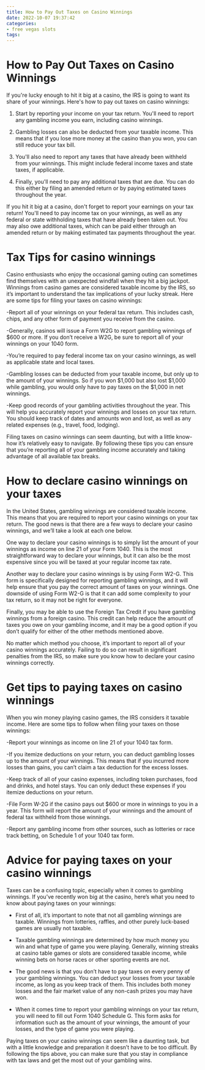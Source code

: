 ```yaml
---
title: How to Pay Out Taxes on Casino Winnings
date: 2022-10-07 19:37:42
categories:
- free vegas slots
tags:
---
```



#  How to Pay Out Taxes on Casino Winnings

If you're lucky enough to hit it big at a casino, the IRS is going to want its share of your winnings. Here's how to pay out taxes on casino winnings:

1. Start by reporting your income on your tax return. You'll need to report any gambling income you earn, including casino winnings.

2. Gambling losses can also be deducted from your taxable income. This means that if you lose more money at the casino than you won, you can still reduce your tax bill.

3. You'll also need to report any taxes that have already been withheld from your winnings. This might include federal income taxes and state taxes, if applicable.

4. Finally, you'll need to pay any additional taxes that are due. You can do this either by filing an amended return or by paying estimated taxes throughout the year.

If you hit it big at a casino, don't forget to report your earnings on your tax return! You'll need to pay income tax on your winnings, as well as any federal or state withholding taxes that have already been taken out. You may also owe additional taxes, which can be paid either through an amended return or by making estimated tax payments throughout the year.

#  Tax Tips for casino winnings

Casino enthusiasts who enjoy the occasional gaming outing can sometimes find themselves with an unexpected windfall when they hit a big jackpot. Winnings from casino games are considered taxable income by the IRS, so it’s important to understand the tax implications of your lucky streak. Here are some tips for filing your taxes on casino winnings:

-Report all of your winnings on your federal tax return. This includes cash, chips, and any other form of payment you receive from the casino.

-Generally, casinos will issue a Form W2G to report gambling winnings of $600 or more. If you don’t receive a W2G, be sure to report all of your winnings on your 1040 form.

-You’re required to pay federal income tax on your casino winnings, as well as applicable state and local taxes.

-Gambling losses can be deducted from your taxable income, but only up to the amount of your winnings. So if you won $1,000 but also lost $1,000 while gambling, you would only have to pay taxes on the $1,000 in net winnings.

-Keep good records of your gambling activities throughout the year. This will help you accurately report your winnings and losses on your tax return. You should keep track of dates and amounts won and lost, as well as any related expenses (e.g., travel, food, lodging).

Filing taxes on casino winnings can seem daunting, but with a little know-how it’s relatively easy to navigate. By following these tips you can ensure that you’re reporting all of your gambling income accurately and taking advantage of all available tax breaks.

#  How to declare casino winnings on your taxes

In the United States, gambling winnings are considered taxable income. This means that you are required to report your casino winnings on your tax return. The good news is that there are a few ways to declare your casino winnings, and we’ll take a look at each one below.

One way to declare your casino winnings is to simply list the amount of your winnings as income on line 21 of your Form 1040. This is the most straightforward way to declare your winnings, but it can also be the most expensive since you will be taxed at your regular income tax rate.

Another way to declare your casino winnings is by using Form W2-G. This form is specifically designed for reporting gambling winnings, and it will help ensure that you pay the correct amount of taxes on your winnings. One downside of using Form W2-G is that it can add some complexity to your tax return, so it may not be right for everyone.

Finally, you may be able to use the Foreign Tax Credit if you have gambling winnings from a foreign casino. This credit can help reduce the amount of taxes you owe on your gambling income, and it may be a good option if you don’t qualify for either of the other methods mentioned above.

No matter which method you choose, it’s important to report all of your casino winnings accurately. Failing to do so can result in significant penalties from the IRS, so make sure you know how to declare your casino winnings correctly.

#  Get tips to paying taxes on casino winnings 

When you win money playing casino games, the IRS considers it taxable income. Here are some tips to follow when filing your taxes on those winnings:

-Report your winnings as income on line 21 of your 1040 tax form.

-If you itemize deductions on your return, you can deduct gambling losses up to the amount of your winnings. This means that if you incurred more losses than gains, you can’t claim a tax deduction for the excess losses.

-Keep track of all of your casino expenses, including token purchases, food and drinks, and hotel stays. You can only deduct these expenses if you itemize deductions on your return.

-File Form W-2G if the casino pays out $600 or more in winnings to you in a year. This form will report the amount of your winnings and the amount of federal tax withheld from those winnings.

-Report any gambling income from other sources, such as lotteries or race track betting, on Schedule 1 of your 1040 tax form.

#  Advice for paying taxes on your casino winnings

Taxes can be a confusing topic, especially when it comes to gambling winnings. If you’ve recently won big at the casino, here’s what you need to know about paying taxes on your winnings:

* First of all, it’s important to note that not all gambling winnings are taxable. Winnings from lotteries, raffles, and other purely luck-based games are usually not taxable.

* Taxable gambling winnings are determined by how much money you win and what type of game you were playing. Generally, winning streaks at casino table games or slots are considered taxable income, while winning bets on horse races or other sporting events are not.

* The good news is that you don’t have to pay taxes on every penny of your gambling winnings. You can deduct your losses from your taxable income, as long as you keep track of them. This includes both money losses and the fair market value of any non-cash prizes you may have won.

* When it comes time to report your gambling winnings on your tax return, you will need to fill out Form 1040 Schedule G. This form asks for information such as the amount of your winnings, the amount of your losses, and the type of game you were playing.

Paying taxes on your casino winnings can seem like a daunting task, but with a little knowledge and preparation it doesn’t have to be too difficult. By following the tips above, you can make sure that you stay in compliance with tax laws and get the most out of your gambling wins.